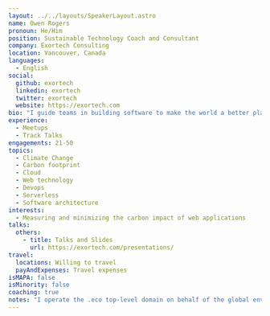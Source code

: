 ```yaml
---
layout: ../../layouts/SpeakerLayout.astro
name: Owen Rogers
pronoun: He/Him
position: Sustainable Technology Coach and Consultant
company: Exortech Consulting
location: Vancouver, Canada
languages:
  - English
social:
  github: exortech
  linkedin: exortech
  twitter: exortech
  website: https://exortech.com
bio: "I guide teams in building software to make the world a better place. My specific focus is on solutions to address energy efficiency and climate change."
experience:
  - Meetups
  - Track Talks
engagements: 21-50
topics:
  - Climate Change
  - Carbon footprint
  - Cloud
  - Web technology
  - Devops
  - Serverless
  - Software architecture 
interests:
  - Measuring and minimizing the carbon impact of web applications
talks:
  others:
    - title: Talks and Slides
      url: https://exortech.com/presentations/
travel:
  locations: Willing to travel 
  payAndExpenses: Travel expenses
isMAPA: false
isMinority: false
coaching: true
notes: "I operate the .eco top-level domain on behalf of the global environmental community. We are the world's first carbon neutral domain registry."
---
```

